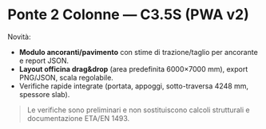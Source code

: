 # Ponte 2 Colonne — C3.5S (PWA v2)

Novità:
- **Modulo ancoranti/pavimento** con stime di trazione/taglio per ancorante e report JSON.
- **Layout officina drag&drop** (area predefinita 6000×7000 mm), export PNG/JSON, scala regolabile.
- Verifiche rapide integrate (portata, appoggi, sotto-traversa 4248 mm, spessore slab).

> Le verifiche sono preliminari e non sostituiscono calcoli strutturali e documentazione ETA/EN 1493.
